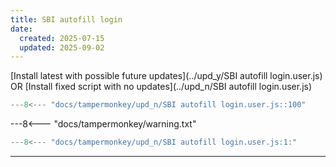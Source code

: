 ```yaml
---
title: SBI autofill login
date:
  created: 2025-07-15
  updated: 2025-09-02
---
```


<!-- GENERATED FILE -->
[Install latest with possible future updates](../upd_y/SBI autofill login.user.js)
OR
[Install fixed script with no updates](../upd_n/SBI autofill login.user.js)
```js show_lines="1:10"
---8<--- "docs/tampermonkey/upd_n/SBI autofill login.user.js::100"
```
<!-- more -->
---8<--- "docs/tampermonkey/warning.txt"
```js
---8<--- "docs/tampermonkey/upd_n/SBI autofill login.user.js:1:"
```

------------
